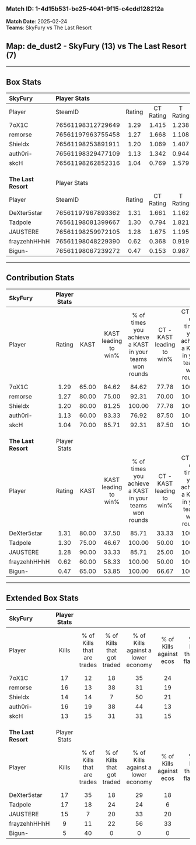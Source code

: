 ### Match ID: 1-4d15b531-be25-4041-9f15-c4cdd128212a  
**Match Date**: 2025-02-24  
**Teams**: SkyFury vs The Last Resort  

## **Map**: de_dust2 - SkyFury (13) vs The Last Resort (7)  
---  

## Box Stats  

| **SkyFury**         | Player Stats      |        |           |          |       |      |       |         |        |      |     |
| :- | :- | :-: | :-: | :-: | :-: | :-: | :-: | :-: | :-: | :-: | :-: |
| Player              | SteamID           | Rating | CT Rating | T Rating | KAST  | ADR  | Kills | Assists | Deaths | K/D  | HS% |
| 7oX1C               | 76561198312729649 |  1.29  |   1.415   |  1.238   | 65.00 | 96.3 |  17   |    6    |   12   | 1.42 | 58  |
| remorse             | 76561197963755458 |  1.27  |   1.668   |  1.108   | 80.00 | 93.8 |  16   |    7    |   15   | 1.07 | 50  |
| Shieldx             | 76561198253891911 |  1.20  |   1.069   |  1.407   | 80.00 | 72.3 |  14   |    2    |   11   | 1.27 | 28  |
| auth0ri-            | 76561198329477109 |  1.13  |   1.342   |  0.944   | 60.00 | 79.7 |  16   |    6    |   13   | 1.23 | 56  |
| skcH                | 76561198262852316 |  1.04  |   0.769   |  1.579   | 70.00 | 65.8 |  13   |    3    |   12   | 1.08 | 38  |
|                     |                   |        |           |          |       |      |       |         |        |      |     |
|                     |                   |        |           |          |       |      |       |         |        |      |     |
|                     |                   |        |           |          |       |      |       |         |        |      |     |
| **The Last Resort** | Player Stats      |        |           |          |       |      |       |         |        |      |     |
| Player              | SteamID           | Rating | CT Rating | T Rating | KAST  | ADR  | Kills | Assists | Deaths | K/D  | HS% |
| DeXter5star         | 76561197967893362 |  1.31  |   1.661   |  1.162   | 80.00 | 86.3 |  17   |    5    |   14   | 1.21 | 41  |
| Tadpole             | 76561198081399667 |  1.30  |   0.794   |  1.821   | 75.00 | 91.5 |  17   |    8    |   14   | 1.21 | 70  |
| JAUSTERE            | 76561198259972105 |  1.28  |   1.675   |  1.195   | 90.00 | 90.3 |  15   |    5    |   15   | 1.00 | 60  |
| frayzehhHHhH        | 76561198048229390 |  0.62  |   0.368   |  0.919   | 60.00 | 44.9 |   9   |    8    |   17   | 0.53 | 66  |
| Bigun-              | 76561198067239272 |  0.47  |   0.153   |  0.987   | 65.00 | 37.9 |   5   |    4    |   16   | 0.31 | 60  |
---  

## Contribution Stats  

| **SkyFury**         | Player Stats |       |                      |                                                        |                           |                                                             |                          |                                                            |
| :- | :-: | :-: | :-: | :-: | :-: | :-: | :-: | :-: |
| Player              |    Rating    | KAST  | KAST leading to win% | % of times you achieve a KAST in your teams won rounds | CT - KAST leading to win% | CT - % of times you achieve a KAST in your teams won rounds | T - KAST leading to win% | T - % of times you achieve a KAST in your teams won rounds |
| 7oX1C               |     1.29     | 65.00 |        84.62         |                         84.62                          |           77.78           |                           100.00                            |          100.00          |                           66.67                            |
| remorse             |     1.27     | 80.00 |        75.00         |                         92.31                          |           70.00           |                           100.00                            |          83.33           |                           83.33                            |
| Shieldx             |     1.20     | 80.00 |        81.25         |                         100.00                         |           77.78           |                           100.00                            |          85.71           |                           100.00                           |
| auth0ri-            |     1.13     | 60.00 |        83.33         |                         76.92                          |           87.50           |                           100.00                            |          75.00           |                           50.00                            |
| skcH                |     1.04     | 70.00 |        85.71         |                         92.31                          |           87.50           |                           100.00                            |          83.33           |                           83.33                            |
|                     |              |       |                      |                                                        |                           |                                                             |                          |                                                            |
|                     |              |       |                      |                                                        |                           |                                                             |                          |                                                            |
|                     |              |       |                      |                                                        |                           |                                                             |                          |                                                            |
| **The Last Resort** | Player Stats |       |                      |                                                        |                           |                                                             |                          |                                                            |
| Player              |    Rating    | KAST  | KAST leading to win% | % of times you achieve a KAST in your teams won rounds | CT - KAST leading to win% | CT - % of times you achieve a KAST in your teams won rounds | T - KAST leading to win% | T - % of times you achieve a KAST in your teams won rounds |
| DeXter5star         |     1.31     | 80.00 |        37.50         |                         85.71                          |           33.33           |                           100.00                            |          40.00           |                           80.00                            |
| Tadpole             |     1.30     | 75.00 |        46.67         |                         100.00                         |           50.00           |                           100.00                            |          45.45           |                           100.00                           |
| JAUSTERE            |     1.28     | 90.00 |        33.33         |                         85.71                          |           25.00           |                           100.00                            |          40.00           |                           80.00                            |
| frayzehhHHhH        |     0.62     | 60.00 |        58.33         |                         100.00                         |           50.00           |                           100.00                            |          62.50           |                           100.00                           |
| Bigun-              |     0.47     | 65.00 |        53.85         |                         100.00                         |           66.67           |                           100.00                            |          50.00           |                           100.00                           |
---  

## Extended Box Stats  

| **SkyFury**         | Player Stats |                            |                            |                                    |                         |                              |                                 |        |                             |                                     |                          |                               |                            |
| :- | :-: | :-: | :-: | :-: | :-: | :-: | :-: | :-: | :-: | :-: | :-: | :-: | :-: |
| Player              |    Kills     | % of Kills that are trades | % of Kills that got traded | % of Kills against a lower economy | % of Kills against ecos | % of Kills that are flawless | % of Kills that are close duels | Deaths | % of Deaths that get traded | % of Deaths against a lower economy | % of Deaths against ecos | % of Deaths that are flawless | % of Deaths that are close |
| 7oX1C               |      17      |             12             |             18             |                 35                 |           24            |              59              |                0                |   12   |             17              |                 25                  |            17            |              58               |             0              |
| remorse             |      16      |             13             |             38             |                 31                 |           19            |              63              |                6                |   15   |             40              |                 27                  |            13            |              47               |             7              |
| Shieldx             |      14      |             14             |             7              |                 50                 |           21            |              71              |                7                |   11   |              0              |                 18                  |            9             |              73               |             0              |
| auth0ri-            |      16      |             19             |             38             |                 44                 |           13            |              75              |                6                |   13   |             15              |                 15                  |            0             |              69               |             0              |
| skcH                |      13      |             15             |             31             |                 31                 |           15            |              54              |                0                |   12   |             17              |                 25                  |            8             |              75               |             8              |
|                     |              |                            |                            |                                    |                         |                              |                                 |        |                             |                                     |                          |                               |                            |
|                     |              |                            |                            |                                    |                         |                              |                                 |        |                             |                                     |                          |                               |                            |
|                     |              |                            |                            |                                    |                         |                              |                                 |        |                             |                                     |                          |                               |                            |
| **The Last Resort** | Player Stats |                            |                            |                                    |                         |                              |                                 |        |                             |                                     |                          |                               |                            |
| Player              |    Kills     | % of Kills that are trades | % of Kills that got traded | % of Kills against a lower economy | % of Kills against ecos | % of Kills that are flawless | % of Kills that are close duels | Deaths | % of Deaths that get traded | % of Deaths against a lower economy | % of Deaths against ecos | % of Deaths that are flawless | % of Deaths that are close |
| DeXter5star         |      17      |             35             |             18             |                 29                 |           18            |              59              |                6                |   14   |             14              |                  0                  |            0             |              64               |             0              |
| Tadpole             |      17      |             18             |             24             |                 24                 |            6            |              47              |                6                |   14   |             29              |                  0                  |            0             |              71               |             7              |
| JAUSTERE            |      15      |             7              |             20             |                 33                 |           20            |              87              |                0                |   15   |             27              |                  7                  |            0             |              60               |             0              |
| frayzehhHHhH        |      9       |             11             |             22             |                 56                 |           33            |              56              |                0                |   17   |             18              |                  6                  |            0             |              65               |             6              |
| Bigun-              |      5       |             40             |             0              |                 0                  |            0            |              80              |                0                |   16   |             44              |                  6                  |            0             |              63               |             6              |

